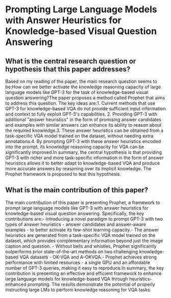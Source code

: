 # Prompting Large Language Models with Answer Heuristics for   Knowledge-based Visual Question Answering

## What is the central research question or hypothesis that this paper addresses?

Based on my reading of the paper, the main research question seems to be:How can we better activate the knowledge reasoning capacity of large language models like GPT-3 for the task of knowledge-based visual question answering?The paper proposes a method called Prophet that aims to address this question. The key ideas are:1. Current methods that use GPT-3 for knowledge-based VQA do not provide sufficient input information and context to fully exploit GPT-3's capabilities. 2. Providing GPT-3 with additional "answer heuristics" in the form of promising answer candidates and examples with similar answers can enhance its ability to reason about the required knowledge.3. These answer heuristics can be obtained from a task-specific VQA model trained on the dataset, without needing extra annotations.4. By prompting GPT-3 with these answer heuristics encoded into the prompt, its knowledge reasoning capacity for VQA can be significantly improved.In summary, the central hypothesis is that providing GPT-3 with richer and more task-specific information in the form of answer heuristics allows it to better adapt to knowledge-based VQA and produce more accurate answers by reasoning over its implicit knowledge. The Prophet framework is proposed to test this hypothesis.


## What is the main contribution of this paper?

The main contribution of this paper is presenting Prophet, a framework to prompt large language models like GPT-3 with answer heuristics for knowledge-based visual question answering. Specifically, the key contributions are:- Introducing a novel paradigm to prompt GPT-3 with two types of answer heuristics - answer candidates and answer-aware examples - to better activate its few-shot learning capacity.- The answer heuristics are generated from a task-specific VQA model trained on the dataset, which provides complementary information beyond just the image caption and question. - Without bells and whistles, Prophet significantly outperforms prior state-of-the-art methods on two challenging knowledge-based VQA datasets - OK-VQA and A-OKVQA.- Prophet achieves strong performance with limited resources - a single GPU and an affordable number of GPT-3 queries, making it easy to reproduce.In summary, the key contribution is presenting an effective and efficient framework to enhance large language models for knowledge-based VQA through heuristics-enhanced prompting. The results demonstrate the potential of properly instructing large LMs to perform knowledge reasoning for VQA tasks.
